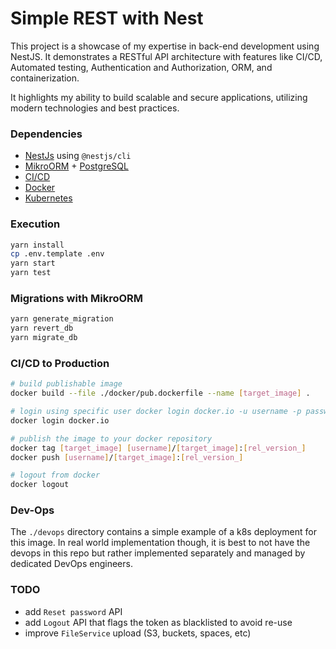 # Simple REST with Nest

This project is a showcase of my expertise in back-end development using NestJS. It demonstrates a RESTful API architecture with features like CI/CD, Automated testing, Authentication and Authorization, ORM, and containerization.

It highlights my ability to build scalable and secure applications, utilizing modern technologies and best practices.

### Dependencies

- [NestJs](https://docs.nestjs.com/) using `@nestjs/cli`
- [MikroORM](https://mikro-orm.io/) + [PostgreSQL](https://www.postgresql.org/)
- [CI/CD](https://github.com/features/actions)
- [Docker](https://www.docker.com/)
- [Kubernetes](https://kubernetes.io/)

### Execution

```bash
yarn install
cp .env.template .env
yarn start
yarn test
```

### Migrations with MikroORM

```bash
yarn generate_migration
yarn revert_db
yarn migrate_db
```

### CI/CD to Production

```bash
# build publishable image
docker build --file ./docker/pub.dockerfile --name [target_image] .

# login using specific user docker login docker.io -u username -p password
docker login docker.io

# publish the image to your docker repository
docker tag [target_image] [username]/[target_image]:[rel_version_]
docker push [username]/[target_image]:[rel_version_]

# logout from docker
docker logout
```

### Dev-Ops

The `./devops` directory contains a simple example of a k8s deployment for this image. In real world implementation though, it is best to not have the devops in this repo but rather implemented separately and managed by dedicated DevOps engineers.

### TODO

- add `Reset password` API
- add `Logout` API that flags the token as blacklisted to avoid re-use
- improve `FileService` upload (S3, buckets, spaces, etc)
